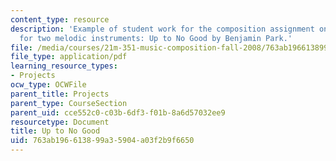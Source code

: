 ```yaml
---
content_type: resource
description: 'Example of student work for the composition assignment on counterpoint
  for two melodic instruments: Up to No Good by Benjamin Park.'
file: /media/courses/21m-351-music-composition-fall-2008/763ab196613899a35904a03f2b9f6650_park_nogood.pdf
file_type: application/pdf
learning_resource_types:
- Projects
ocw_type: OCWFile
parent_title: Projects
parent_type: CourseSection
parent_uid: cce552c0-c03b-6df3-f01b-8a6d57032ee9
resourcetype: Document
title: Up to No Good
uid: 763ab196-6138-99a3-5904-a03f2b9f6650
---
```

